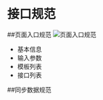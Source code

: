 # 接口规范

##页面入口规范
![页面入口规范](http://i11.tietuku.com/bd0e86029ebc19bcs.png)

- 基本信息
- 输入参数
- 模板列表
- 接口列表


##同步数据规范

##